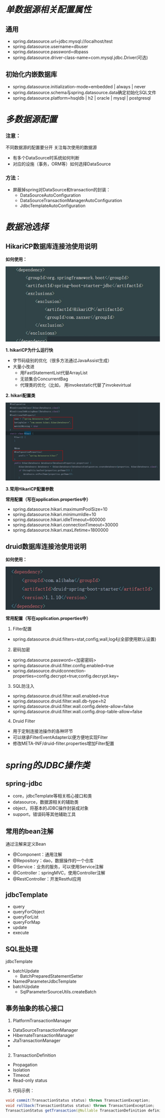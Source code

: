 # ***单数据源相关配置属性***
## 通用
- spring.datasource.url=jdbc:mysql://localhost/test
- spring.datasource.username=dbuser
- spring.datasource.password=dbpass
- spring.datasource.driver-class-name=com.mysql.jdbc.Driver(可选)
## 初始化内嵌数据库
- spring.datasource.initialization-mode=embedded | always | never
- spring.datasource.schema与spring.datasource.data确定初始化SQL文件
- spring.datasource.platform=hsqldb | h2 | oracle | mysql | postgresql
# ***多数据源配置*** 
### **注意：**
不同数据源的配置要分开
关注每次使用的数据源
- 有多个DataSource时系统如何判断
- 对应的设施（事务，ORM等）如何选择DataSource
### **方法：**
- 屏蔽掉spring对DataSource和transaction的封装：
   - DataSourceAutoConfiguration
   - DataSourceTransactionManagerAutoConfiguration
   - JdbcTemplateAutoConfiguration
# ***数据池选择***
## HikariCP数据库连接池使用说明

**如何使用：**

![pomHikari](images/pomHikari.jpg)

**1. hikariCP为什么运行快**
   - 字节码级别的优化（很多方法通过JavaAssist生成）
   - 大量小改进
     - 用FastStatementList代替ArrayList
     - 无锁集合ConcurrentBag
     - 代理类的优化（比如， 用invokestatic代替了invokevirtual

**2. hikari配置类**

![hikari](images/hikari.jpg)

**3.常用HikariCP配置参数**

**常用配置（写在application.properties中）**
- spring.datasource.hikari.maximumPoolSize=10
- spring.datasource.hikari.minimumIdle=10
- spring.datasource.hikari.idleTimeout=600000
- spring.datasource.hikari.connectionTimeout=30000
- spring.datasource.hikari.maxLifetime=1800000
 ## druid数据库连接池使用说明
**如何使用：**

 ![pomDruid](images/pomDruid.jpg)

**常用配置（写在application.properties中）**
1. Filter配置
- spring.datasource.druid.filters=stat,config,wall,log4j(全部使用默认设置)
2. 密码加密
- spring.datasource.password=<加密密码>
- spring.datasource.druid.filter.config.enabled=true
- spring.datasource.druidconnection-properties=config.decrypt=true;config.decrypt.key=<public-key>
3. SQL防注入
- spring.datasource.druid.filter.wall.enabled=true
- spring.datasource.druid.filter.wall.db-type=h2
- spring.datasource.druid.filter.wall.config.delete-allow=false
- spring.datasource.druid.filter.wall.config.drop-table-allow=false

4. Druid Filter
- 用于定制连接池操作的各种环节
- 可以继承FilterEventAdapter以便方便地实现Filter
- 修改META-INF/druid-filter.properties增加Filter配置
# ***spring的JDBC操作类***
## spring-jdbc
- core，jdbcTemplate等相关核心接口和类
- datasource，数据源相关的辅助类
- object，将基本的JDBC操作封装成对象
- support，错误码等其他辅助工具
## 常用的bean注解
通过注解来定义Bean
- @Component：通用注解
- @Repository：dao，数据操作的一个仓库
- @Service：业务的服务，可以使用Service注解
- @Controller：springMVC，使用Controller注解
- @RestController：开发Restful应用
##  jdbcTemplate
- query
- queryForObject
- queryForList
- queryForMap
- update
- execute
## SQL批处理
jdbcTemplate
- batchUpdate
  - BatchPreparedStatementSetter
- NamedParameterJdbcTemplate
- batchUpdate
  - SqlParameterSourceUtils.createBatch
## 事务抽象的核心接口
1. PlatformTransactionManager
- DataSourceTransactionManager
- HibernateTransactionManager
- JtaTransactionManager
- 
2. TransactionDefinition
- Propagation
- Isolation
- Timeout
- Read-only status
3. 代码示例：
```java
void commit(TransactionStatus status) throws TransactionException;
void rollback(TransactionStatus status) throws TransactionException;
TransactionStatus getTransaction(@Nullable TransactionDefinition definition) throws TransactionException;
